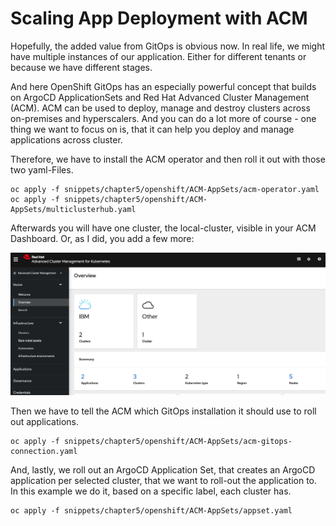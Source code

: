 # Scaling App Deployment with ACM

Hopefully, the added value from GitOps is obvious now. In real life, we might have multiple instances of our application. Either for different tenants or because we have different stages.

And here OpenShift GitOps has an especially powerful concept that builds on ArgoCD ApplicationSets and Red Hat Advanced Cluster Management (ACM). ACM can be used to deploy, manage and destroy clusters across on-premises and hyperscalers. And you can do a lot more of course - one thing we want to focus on is, that it can help you deploy and manage applications across cluster.

Therefore, we have to install the ACM operator and then roll it out with those two yaml-Files.&#x20;

```
oc apply -f snippets/chapter5/openshift/ACM-AppSets/acm-operator.yaml
oc apply -f snippets/chapter5/openshift/ACM-AppSets/multiclusterhub.yaml
```

Afterwards you will have one cluster, the local-cluster, visible in your ACM Dashboard. Or, as I did, you add a few more:

![](<../.gitbook/assets/image (7).png>)



Then we have to tell the ACM which GitOps installation it should use to roll out applications.

```
oc apply -f snippets/chapter5/openshift/ACM-AppSets/acm-gitops-connection.yaml
```

And, lastly, we roll out an ArgoCD Application Set, that creates an ArgoCD application per selected cluster, that we want to roll-out the application to. In this example we do it, based on a specific label, each cluster has.

```
oc apply -f snippets/chapter5/openshift/ACM-AppSets/appset.yaml
```

